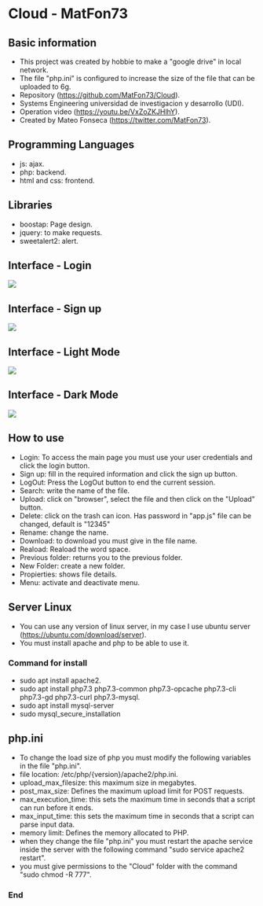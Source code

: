 # Cloud - MatFon73

## Basic information
- This project was created by hobbie to make a "google drive" in local network.
- The file "php.ini" is configured to increase the size of the file that can be uploaded to 6g. 
- Repository (https://github.com/MatFon73/Cloud).
- Systems Engineering universidad de investigacion y desarrollo (UDI).
- Operation video (https://youtu.be/VxZoZKJHlhY).
- Created by Mateo Fonseca (https://twitter.com/MatFon73).

## Programming Languages
- js: ajax.
- php: backend.
- html and css: frontend.

## Libraries
- boostap: Page design.
- jquery: to make requests.
- sweetalert2: alert.
## Interface - Login
![](https://i.ibb.co/Q684Tzq/Logn.png)

## Interface - Sign up
![](https://i.ibb.co/0Mv3mbx/SignIn.png)

## Interface - Light Mode
![](https://i.ibb.co/0DtdsrP/Light-mode.png)

## Interface - Dark Mode
![](https://i.ibb.co/0q7gLjb/Dark-mode.png)

## How to use
- Login: To access the main page you must use your user credentials and click the login button.
- Sign up: fill in the required information and click the sign up button.
- LogOut: Press the LogOut button to end the current session.
- Search: write the name of the file.
- Upload: click on "browser", select the file and then click on the "Upload" button.
- Delete: click on the trash can icon. Has password in "app.js" file can be changed, default is "12345"
- Rename: change the name.
- Download: to download you must give in the file name.
- Reaload: Reaload the word space.
- Previous folder: returns you to the previous folder.
- New Folder: create a new folder. 
- Propierties: shows file details.
- Menu: activate and deactivate menu.

## Server Linux
- You can use any version of linux server, in my case I use ubuntu server (https://ubuntu.com/download/server).
- You must install apache and php to be able to use it.

### Command for install
- sudo apt install apache2.
- sudo apt install php7.3 php7.3-common php7.3-opcache php7.3-cli php7.3-gd php7.3-curl php7.3-mysql.
- sudo apt install mysql-server
- sudo mysql_secure_installation

## php.ini
- To change the load size of php you must modify the following variables in the file "php.ini".
- file location: /etc/php/{version}/apache2/php.ini.
- upload_max_filesize: this maximum size in megabytes. 
- post_max_size: Defines the maximum upload limit for POST requests.
- max_execution_time: this sets the maximum time in seconds that a script can run before it ends.
- max_input_time: this sets the maximum time in seconds that a script can parse input data.
- memory limit: Defines the memory allocated to PHP.
- when they change the file "php.ini" you must restart the apache service inside the server with the following command "sudo service apache2 restart".
- you must give permissions to the "Cloud" folder with the command "sudo chmod -R 777".

### End
